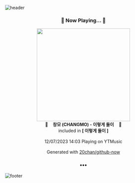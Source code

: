 ![header](https://capsule-render.vercel.app/api?type=wave&height=170&section=header&fontColor=090707&fontAlignX=45&fontAlignY=65&fontSize=100)

<h3 align="center">🎵 Now Playing... 🎵</h3>
<p align="center">
  <a href="https://music.youtube.com/watch?v=WZnigdGYx-I">
    <img width="300" src="https://lh3.googleusercontent.com/zj1Qc8H3gKpLBdKYbI-ksjD6irN3lvKLm-jtXaC3-PZ06YmdrCf47E52u9mbz0sWwHEyO-sbHGI3wJVw">
  </a>
  <br>
  🎵&nbsp&nbsp&nbsp <b>창모 (CHANGMO) - 이렇게 둘이</b> &nbsp&nbsp&nbsp🎵
  <br>
  included in <b>[ 이렇게 둘이 ]</b>
  
  <br />
  <br />
  12/07/2023 14:03 Playing on YTMusic
  <br />
  <br />
  Generated with <a href="https://github.com/20chan/github-now">20chan/github-now</a>
</p>

<h3 align="center">•••</h3>

![footer](https://capsule-render.vercel.app/api?type=wave&height=150&section=footer)
